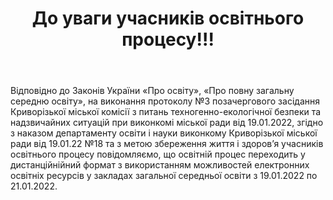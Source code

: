 ﻿---
title: До уваги учасників освітнього процесу!!!
---

Відповідно до Законів України «Про освіту», «Про повну загальну середню освіту», на виконання протоколу №3 позачергового засідання Криворізької міської комісії з питань техногенно-екологічної безпеки та надзвичайних ситуацій при виконкомі міської ради від 19.01.2022, згідно з наказом департаменту освіти і науки виконкому Криворізької міської ради  від 19.01.22 №18 та з метою збереження життя і здоров’я учасників освітнього процесу повідомляємо,  що освітній процес переходить у дистанційнійний формат з використанням можливостей електронних освітніх ресурсів у закладах загальної середньої освіти з 19.01.2022 по 21.01.2022.